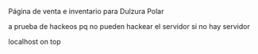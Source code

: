 Página de venta e inventario para Dulzura Polar

a prueba de hackeos pq no pueden hackear el servidor si no hay servidor

localhost on top
